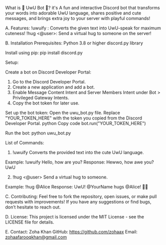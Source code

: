 What is 🌸 UwU Bot 🌸?
it's A fun and interactive Discord bot that transforms your words into adorable UwU language, shares positive and cute messages, and brings extra joy to your server with playful commands!

A. Features:
!uwuify <text>: Converts the given text into UwU-speak for maximum cuteness!
!hug <@user>: Send a virtual hug to someone on the server!

B. Installation Prerequisites:
Python 3.8 or higher
discord.py library

Install using pip:
pip install discord.py

Setup:

Create a bot on Discord Developer Portal:

1. Go to the Discord Developer Portal.
2. Create a new application and add a bot.
3. Enable Message Content Intent and Server Members Intent under Bot > Privileged Gateway Intents.
4. Copy the bot token for later use.

Set up the bot token:
Open the uwu_bot.py file.
Replace "YOUR_TOKEN_HERE" with the token you copied from the Discord Developer Portal.
python
Copy code
bot.run("YOUR_TOKEN_HERE")

Run the bot:
python uwu_bot.py

List of Commands: 

1. !uwuify <text>
Converts the provided text into the cute UwU language.

Example:
!uwuify Hello, how are you?
Response:
Hewwo, how awe you? UwU

2. !hug <@user>
Send a virtual hug to someone.

Example:
!hug @Alice
Response:
UwU! @YourName hugs @Alice! 💖🐾

C. Contributing:
Feel free to fork the repository, open issues, or make pull requests with improvements! If you have any suggestions or find bugs, don’t hesitate to reach out.

D. License:
This project is licensed under the MIT License - see the LICENSE file for details.

E. Contact:
Zoha Khan
GitHub: https://github.com/zohaax
Email: zohaafarooqkhan@gmail.com
